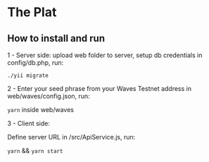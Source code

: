 # The Plat

## How to install and run

1 - Server side: upload web folder to server, setup db credentials in config/db.php, run: 

`./yii migrate` 

2 - Enter your seed phrase from your Waves Testnet address in web/waves/config.json, run:

`yarn` inside web/waves

3 - Client side:

Define server URL in /src/ApiService.js, run:

`yarn` && `yarn start` 
